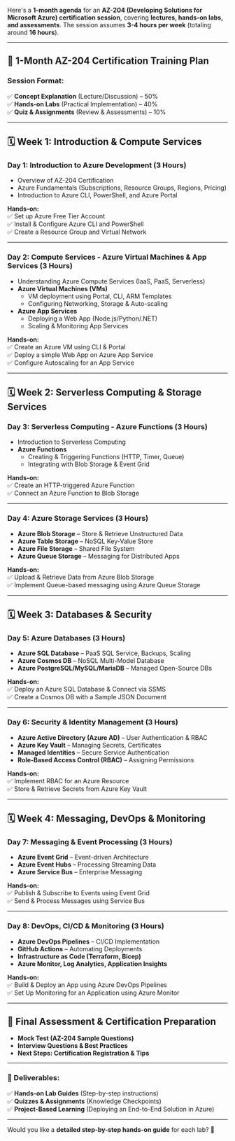 Here's a **1-month agenda** for an **AZ-204 (Developing Solutions for Microsoft Azure) certification session**, covering **lectures, hands-on labs, and assessments**. The session assumes **3-4 hours per week** (totaling around **16 hours**).  

---

## **📅 1-Month AZ-204 Certification Training Plan**  
### **Session Format:**  
✅ **Concept Explanation** (Lecture/Discussion) – 50%  
✅ **Hands-on Labs** (Practical Implementation) – 40%  
✅ **Quiz & Assignments** (Review & Assessments) – 10%  

---

## **🗓️ Week 1: Introduction & Compute Services**
### **Day 1: Introduction to Azure Development (3 Hours)**
- Overview of AZ-204 Certification  
- Azure Fundamentals (Subscriptions, Resource Groups, Regions, Pricing)  
- Introduction to Azure CLI, PowerShell, and Azure Portal  

**Hands-on:**  
✅ Set up Azure Free Tier Account  
✅ Install & Configure Azure CLI and PowerShell  
✅ Create a Resource Group and Virtual Network  

---

### **Day 2: Compute Services - Azure Virtual Machines & App Services (3 Hours)**
- Understanding Azure Compute Services (IaaS, PaaS, Serverless)  
- **Azure Virtual Machines (VMs)**
  - VM deployment using Portal, CLI, ARM Templates  
  - Configuring Networking, Storage & Auto-scaling  
- **Azure App Services**  
  - Deploying a Web App (Node.js/Python/.NET)  
  - Scaling & Monitoring App Services  

**Hands-on:**  
✅ Create an Azure VM using CLI & Portal  
✅ Deploy a simple Web App on Azure App Service  
✅ Configure Autoscaling for an App Service  

---

## **🗓️ Week 2: Serverless Computing & Storage Services**
### **Day 3: Serverless Computing - Azure Functions (3 Hours)**
- Introduction to Serverless Computing  
- **Azure Functions**  
  - Creating & Triggering Functions (HTTP, Timer, Queue)  
  - Integrating with Blob Storage & Event Grid  

**Hands-on:**  
✅ Create an HTTP-triggered Azure Function  
✅ Connect an Azure Function to Blob Storage  

---

### **Day 4: Azure Storage Services (3 Hours)**
- **Azure Blob Storage** – Store & Retrieve Unstructured Data  
- **Azure Table Storage** – NoSQL Key-Value Store  
- **Azure File Storage** – Shared File System  
- **Azure Queue Storage** – Messaging for Distributed Apps  

**Hands-on:**  
✅ Upload & Retrieve Data from Azure Blob Storage  
✅ Implement Queue-based messaging using Azure Queue Storage  

---

## **🗓️ Week 3: Databases & Security**
### **Day 5: Azure Databases (3 Hours)**
- **Azure SQL Database** – PaaS SQL Service, Backups, Scaling  
- **Azure Cosmos DB** – NoSQL Multi-Model Database  
- **Azure PostgreSQL/MySQL/MariaDB** – Managed Open-Source DBs  

**Hands-on:**  
✅ Deploy an Azure SQL Database & Connect via SSMS  
✅ Create a Cosmos DB with a Sample JSON Document  

---

### **Day 6: Security & Identity Management (3 Hours)**
- **Azure Active Directory (Azure AD)** – User Authentication & RBAC  
- **Azure Key Vault** – Managing Secrets, Certificates  
- **Managed Identities** – Secure Service Authentication  
- **Role-Based Access Control (RBAC)** – Assigning Permissions  

**Hands-on:**  
✅ Implement RBAC for an Azure Resource  
✅ Store & Retrieve Secrets from Azure Key Vault  

---

## **🗓️ Week 4: Messaging, DevOps & Monitoring**
### **Day 7: Messaging & Event Processing (3 Hours)**
- **Azure Event Grid** – Event-driven Architecture  
- **Azure Event Hubs** – Processing Streaming Data  
- **Azure Service Bus** – Enterprise Messaging  

**Hands-on:**  
✅ Publish & Subscribe to Events using Event Grid  
✅ Send & Process Messages using Service Bus  

---

### **Day 8: DevOps, CI/CD & Monitoring (3 Hours)**
- **Azure DevOps Pipelines** – CI/CD Implementation  
- **GitHub Actions** – Automating Deployments  
- **Infrastructure as Code (Terraform, Bicep)**  
- **Azure Monitor, Log Analytics, Application Insights**  

**Hands-on:**  
✅ Build & Deploy an App using Azure DevOps Pipelines  
✅ Set Up Monitoring for an Application using Azure Monitor  

---

## **🔹 Final Assessment & Certification Preparation**
- **Mock Test (AZ-204 Sample Questions)**  
- **Interview Questions & Best Practices**  
- **Next Steps: Certification Registration & Tips**  

---

### **📌 Deliverables:**
✅ **Hands-on Lab Guides** (Step-by-step instructions)  
✅ **Quizzes & Assignments** (Knowledge Checkpoints)  
✅ **Project-Based Learning** (Deploying an End-to-End Solution in Azure)  

---

Would you like a **detailed step-by-step hands-on guide** for each lab? 🚀
